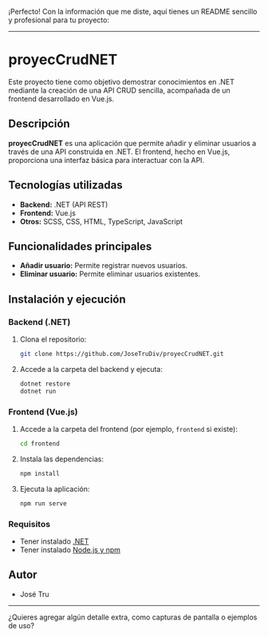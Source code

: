 ¡Perfecto! Con la información que me diste, aquí tienes un README sencillo y profesional para tu proyecto:

---

# proyecCrudNET

Este proyecto tiene como objetivo demostrar conocimientos en .NET mediante la creación de una API CRUD sencilla, acompañada de un frontend desarrollado en Vue.js.

## Descripción

**proyecCrudNET** es una aplicación que permite añadir y eliminar usuarios a través de una API construida en .NET. El frontend, hecho en Vue.js, proporciona una interfaz básica para interactuar con la API.

## Tecnologías utilizadas

- **Backend:** .NET (API REST)
- **Frontend:** Vue.js
- **Otros:** SCSS, CSS, HTML, TypeScript, JavaScript

## Funcionalidades principales

- **Añadir usuario:** Permite registrar nuevos usuarios.
- **Eliminar usuario:** Permite eliminar usuarios existentes.

## Instalación y ejecución

### Backend (.NET)

1. Clona el repositorio:
   ```bash
   git clone https://github.com/JoseTruDiv/proyecCrudNET.git
   ```
2. Accede a la carpeta del backend y ejecuta:
   ```bash
   dotnet restore
   dotnet run
   ```

### Frontend (Vue.js)

1. Accede a la carpeta del frontend (por ejemplo, `frontend` si existe):
   ```bash
   cd frontend
   ```
2. Instala las dependencias:
   ```bash
   npm install
   ```
3. Ejecuta la aplicación:
   ```bash
   npm run serve
   ```

### Requisitos

- Tener instalado [.NET](https://dotnet.microsoft.com/download)
- Tener instalado [Node.js y npm](https://nodejs.org/)

## Autor

- José Tru

---

¿Quieres agregar algún detalle extra, como capturas de pantalla o ejemplos de uso?
